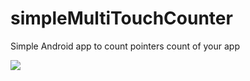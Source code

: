# simpleMultiTouchCounter
Simple Android app to count pointers count of your app

![](https://github.com/robertlevonyan/simpleMultiTouchCounter/blob/master/Screenshot.png)
